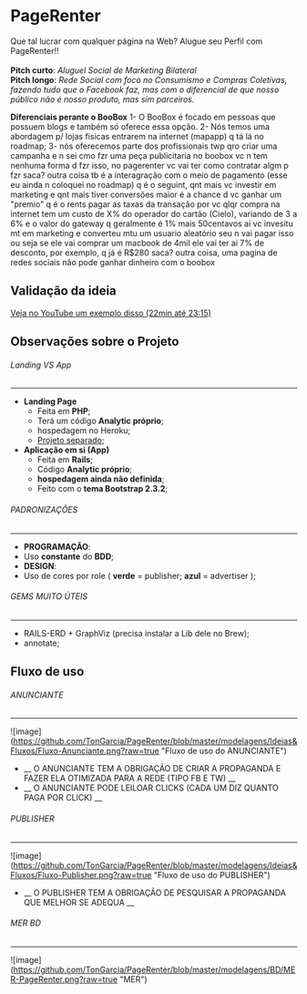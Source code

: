 PageRenter
==========
Que tal lucrar com qualquer página na Web? Alugue seu Perfil com PageRenter!!
<br><br>
__Pitch curto__: _Aluguel Social de Marketing Bilateral_ 
<br>
__Pitch longo__: _Rede Social com foco no Consumismo e Compras Coletivas, fazendo tudo que o Facebook faz, mas com o diferencial de que nosso público não é nosso produto, mas sim parceiros._

__Diferenciais perante o BooBox__
1- O BooBox é focado em pessoas que possuem blogs e também só oferece essa opção.
2- Nós temos uma abordagem p/ lojas fisicas entrarem na internet (mapapp) q tá lá no roadmap;
3- nós oferecemos parte dos profissionais
twp qro criar uma campanha e n sei cmo fzr uma peça publicitaria
no boobox vc n tem nenhuma forma d fzr isso, no pagerenter vc vai ter como contratar algm p fzr
saca?
outra coisa tb é a interagração com o meio de pagamento (esse eu ainda n coloquei no roadmap)
q é o seguint, qnt mais vc investir em marketing e qnt mais tiver conversões maior é a chance d vc ganhar um "premio" q é o rents pagar as taxas da transação por vc
qlqr compra na internet tem um custo de X% do operador do cartão (Cielo), variando de 3 a 6%
e o valor do gateway q geralmente é 1% mais 50centavos
ai vc invesitu mt em marketing e converteu mtu
um usuario aleatório seu n vai pagar isso
ou seja se ele vai comprar um macbook de 4mil
ele vai ter ai 7% de desconto, por exemplo, q já é R$280
saca?
outra coisa, uma pagina de redes sociais não pode ganhar dinheiro com o boobox

## Validação da ideia

[Veja no YouTube um exemplo disso (22min até 23:15)](https://www.youtube.com/watch?v=GDm9xL7Q_k8&t=21m40s)

## Observações sobre o Projeto

###### Landing VS App
---------------

* __Landing Page__
  * Feita em __PHP__;
  * Terá um código __Analytic próprio__;
  * hospedagem no Heroku;
  * [Projeto separado](https://github.com/TonGarcia/LandPageRenter);
* __Aplicação em si (App)__
  * Feita em __Rails__;
  * Código __Analytic próprio__;
  * __hospedagem ainda não definida__;
  * Feito com o __tema Bootstrap 2.3.2__;

###### PADRONIZAÇÕES
---------------

* __PROGRAMAÇÃO__:
 * Uso __constante__ do __BDD__;
* __DESIGN__:
 * Uso de cores por role ( __verde__ = publisher; __azul__ = advertiser );


###### GEMS MUITO ÚTEIS
---------------
* RAILS-ERD + GraphViz (precisa instalar a Lib dele no Brew);
* annotate;

## Fluxo de uso

###### ANUNCIANTE
---------------
![image] (https://github.com/TonGarcia/PageRenter/blob/master/modelagens/Ideias&Fluxos/Fluxo-Anunciante.png?raw=true "Fluxo de uso do ANUNCIANTE")

* __ O ANUNCIANTE TEM A OBRIGAÇÃO DE CRIAR A PROPAGANDA E FAZER ELA OTIMIZADA PARA A REDE (TIPO FB E TW) __
* __ O ANUNCIANTE PODE LEILOAR CLICKS (CADA UM DIZ QUANTO PAGA POR CLICK) __

###### PUBLISHER
---------------
![image] (https://github.com/TonGarcia/PageRenter/blob/master/modelagens/Ideias&Fluxos/Fluxo-Publisher.png?raw=true "Fluxo de uso do PUBLISHER")

* __ O PUBLISHER TEM A OBRIGAÇÃO DE PESQUISAR A PROPAGANDA QUE MELHOR SE ADEQUA __

###### MER BD
---------------
![image] (https://github.com/TonGarcia/PageRenter/blob/master/modelagens/BD/MER-PageRenter.png?raw=true "MER")
